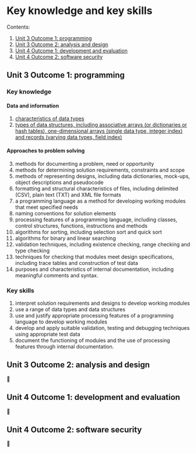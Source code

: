 # Key knowledge and key skills

Contents:

1. [Unit 3 Outcome 1: programming](#unit-3-outcome-1-programming)
1. [Unit 3 Outcome 2: analysis and design](#unit-3-outcome-2-analysis-and-design)
1. [Unit 4 Outcome 1: development and evaluation](#unit-4-outcome-1-development-and-evaluation)
1. [Unit 4 Outcome 2: software security](#unit-4-outcome-2-software-security)

## Unit 3 Outcome 1: programming

### Key knowledge

#### Data and information

1. [characteristics of data types](descriptors/kk311.md)
2. [types of data structures, including associative arrays (or dictionaries or hash tables), one-dimensional arrays (single data type, integer index) and records (varying data types, field index)](descriptors/kk312.md)

#### Approaches to problem solving

3. methods for documenting a problem, need or opportunity
4. methods for determining solution requirements, constraints and scope
5. methods of representing designs, including data dictionaries, mock-ups, object descriptions and pseudocode
6. formatting and structural characteristics of files, including delimited (CSV), plain text (TXT) and XML file formats
7. a programming language as a method for developing working modules that meet specified needs
8. naming conventions for solution elements
9. processing features of a programming language, including classes, control structures, functions, instructions and methods 
10. algorithms for sorting, including selection sort and quick sort
11. algorithms for binary and linear searching
12. validation techniques, including existence checking, range checking and type checking
13. techniques for checking that modules meet design specifications, including trace tables and construction of test data 
14. purposes and characteristics of internal documentation, including meaningful comments and syntax.

### Key skills

1. interpret solution requirements and designs to develop working modules
2. use a range of data types and data structures
3. use and justify appropriate processing features of a programming language to develop working modules
4. develop and apply suitable validation, testing and debugging techniques using appropriate test data
5. document the functioning of modules and the use of processing features through internal documentation.

## Unit 3 Outcome 2: analysis and design

🚧

## Unit 4 Outcome 1: development and evaluation

🚧

## Unit 4 Outcome 2: software security

🚧